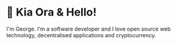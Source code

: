 # :wave: Kia Ora & Hello!

I'm George. I'm a software developer and I love open source web technology, decentralised applications and cryptocurrency.
